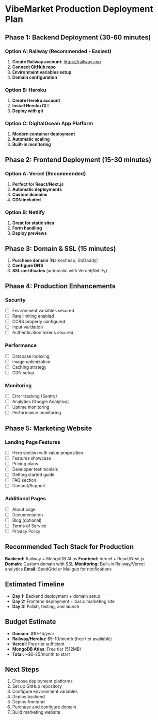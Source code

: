 # VibeMarket Production Deployment Plan

## Phase 1: Backend Deployment (30-60 minutes)

### Option A: Railway (Recommended - Easiest)
1. **Create Railway account:** https://railway.app
2. **Connect GitHub repo**
3. **Environment variables setup**
4. **Domain configuration**

### Option B: Heroku 
1. **Create Heroku account**
2. **Install Heroku CLI**
3. **Deploy with git**

### Option C: DigitalOcean App Platform
1. **Modern container deployment**
2. **Automatic scaling**
3. **Built-in monitoring**

## Phase 2: Frontend Deployment (15-30 minutes)

### Option A: Vercel (Recommended)
1. **Perfect for React/Next.js**
2. **Automatic deployments**
3. **Custom domains**
4. **CDN included**

### Option B: Netlify
1. **Great for static sites**
2. **Form handling**
3. **Deploy previews**

## Phase 3: Domain & SSL (15 minutes)
1. **Purchase domain** (Namecheap, GoDaddy)
2. **Configure DNS**
3. **SSL certificates** (automatic with Vercel/Netlify)

## Phase 4: Production Enhancements

### Security
- [ ] Environment variables secured
- [ ] Rate limiting enabled
- [ ] CORS properly configured
- [ ] Input validation
- [ ] Authentication tokens secured

### Performance
- [ ] Database indexing
- [ ] Image optimization
- [ ] Caching strategy
- [ ] CDN setup

### Monitoring
- [ ] Error tracking (Sentry)
- [ ] Analytics (Google Analytics)
- [ ] Uptime monitoring
- [ ] Performance monitoring

## Phase 5: Marketing Website

### Landing Page Features
- [ ] Hero section with value proposition
- [ ] Features showcase
- [ ] Pricing plans
- [ ] Developer testimonials
- [ ] Getting started guide
- [ ] FAQ section
- [ ] Contact/Support

### Additional Pages
- [ ] About page
- [ ] Documentation
- [ ] Blog (optional)
- [ ] Terms of Service
- [ ] Privacy Policy

## Recommended Tech Stack for Production

**Backend:** Railway + MongoDB Atlas
**Frontend:** Vercel + React/Next.js
**Domain:** Custom domain with SSL
**Monitoring:** Built-in Railway/Vercel analytics
**Email:** SendGrid or Mailgun for notifications

## Estimated Timeline
- **Day 1:** Backend deployment + domain setup
- **Day 2:** Frontend deployment + basic marketing site
- **Day 3:** Polish, testing, and launch

## Budget Estimate
- **Domain:** $10-15/year
- **Railway/Heroku:** $5-10/month (free tier available)
- **Vercel:** Free tier sufficient
- **MongoDB Atlas:** Free tier (512MB)
- **Total:** ~$0-25/month to start

## Next Steps
1. Choose deployment platforms
2. Set up GitHub repository
3. Configure environment variables
4. Deploy backend
5. Deploy frontend
6. Purchase and configure domain
7. Build marketing website